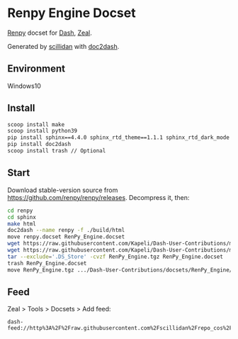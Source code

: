 Renpy Engine Docset
=======================

[Renpy](http://www.renpy.org/) docset for [Dash](http://kapeli.com/dash), [Zeal](https://zealdocs.org).

Generated by [scillidan](https://github.com/scillidan) with [doc2dash](https://github.com/hynek/doc2dash).

## Environment

Windows10

## Install

```sh
scoop install make
scoop install python39
pip install sphinx==4.4.0 sphinx_rtd_theme==1.1.1 sphinx_rtd_dark_mode future
pip install doc2dash
scoop install trash // Optional
```

## Start

Download stable-version source from https://github.com/renpy/renpy/releases. Decompress it, then:

```sh
cd renpy
cd sphinx
make html
doc2dash --name renpy -f ./build/html
move renpy.docset RenPy_Engine.docset
wget https://raw.githubusercontent.com/Kapeli/Dash-User-Contributions/master/docsets/RenPy_Engine/icon.png -O RenPy_Engine.docset/icon.png
wget https://raw.githubusercontent.com/Kapeli/Dash-User-Contributions/master/docsets/RenPy_Engine/icon@2x.png -O RenPy_Engine.docset/icon@2x.png
tar --exclude='.DS_Store' -cvzf RenPy_Engine.tgz RenPy_Engine.docset
trash RenPy_Engine.docset
move RenPy_Engine.tgz .../Dash-User-Contributions/docsets/RenPy_Engine/RenPy_Engine.tgz
```

## Feed

Zeal > Tools > Docsets > Add feed:

```
dash-feed://http%3A%2F%2Fraw.githubusercontent.com%2Fscillidan%2Frepo_cos%2Fmain%2Fdocset%2FRenPy_Engine.xml
```